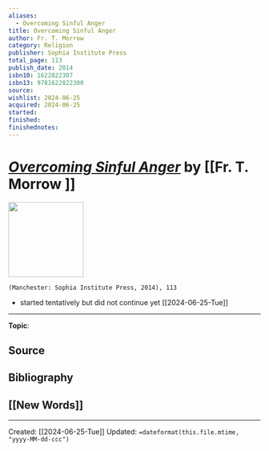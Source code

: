 ```yaml
---
aliases:
  - Overcoming Sinful Anger
title: Overcoming Sinful Anger
author: Fr. T. Morrow
category: Religion
publisher: Sophia Institute Press
total_page: 113
publish_date: 2014
isbn10: 1622822307
isbn13: 9781622822300
source: 
wishlist: 2024-06-25
acquired: 2024-06-25
started: 
finished: 
finishednotes:
---
```

# *[Overcoming Sinful Anger]()* by [[Fr. T. Morrow ]]

<img src="http://books.google.com/books/content?id=dUomBgAAQBAJ&printsec=frontcover&img=1&zoom=1&edge=curl&source=gbs_api" width=150>

`(Manchester: Sophia Institute Press, 2014), 113`

- started tentatively but did not continue yet [[2024-06-25-Tue]]

--- 
**Topic**: 

**Source**
- 

**Bibliography**
- 
 
**[[New Words]]**
- 

---
Created: [[2024-06-25-Tue]]
Updated: `=dateformat(this.file.mtime, "yyyy-MM-dd-ccc")`